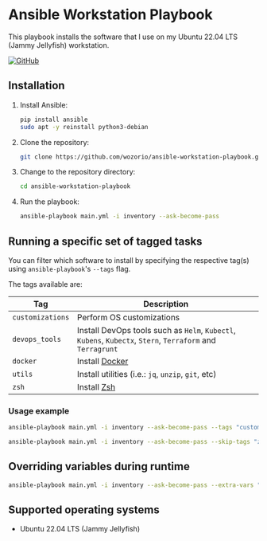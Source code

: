 # Ansible Workstation Playbook

This playbook installs the software that I use on my Ubuntu 22.04 LTS (Jammy Jellyfish) workstation.

[![GitHub](https://img.shields.io/github/license/wozorio/ansible-workstation-setup)](https://github.com/wozorio/ansible-workstation-setup/blob/master/LICENSE)

## Installation

1. Install Ansible:

   ```bash
   pip install ansible
   sudo apt -y reinstall python3-debian
   ```

1. Clone the repository:

   ```bash
   git clone https://github.com/wozorio/ansible-workstation-playbook.git
   ```

1. Change to the repository directory:

   ```bash
   cd ansible-workstation-playbook
   ```

1. Run the playbook:

   ```bash
   ansible-playbook main.yml -i inventory --ask-become-pass
   ```

## Running a specific set of tagged tasks

You can filter which software to install by specifying the respective tag(s) using `ansible-playbook`'s `--tags` flag.

The tags available are:

| Tag              | Description                                                                                                |
| ---------------- | ---------------------------------------------------------------------------------------------------------- |
| `customizations` | Perform OS customizations                                                                                  |
| `devops_tools`   | Install DevOps tools such as `Helm`, `Kubectl`, `Kubens`, `Kubectx`, `Stern`, `Terraform` and `Terragrunt` |
| `docker`         | Install [Docker](https://docs.docker.com/engine/install/ubuntu/)                                           |
| `utils`          | Install utilities (i.e.: `jq`, `unzip`, `git`, etc)                                                        |
| `zsh`            | Install [Zsh](https://www.zsh.org/)                                                                        |

### Usage example

```bash
ansible-playbook main.yml -i inventory --ask-become-pass --tags "customizations, docker"
```

```bash
ansible-playbook main.yml -i inventory --ask-become-pass --skip-tags "zsh"
```

## Overriding variables during runtime

```bash
ansible-playbook main.yml -i inventory --ask-become-pass --extra-vars "user=wozorio"
```

## Supported operating systems

- Ubuntu 22.04 LTS (Jammy Jellyfish)

